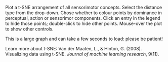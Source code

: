 Plot a t-SNE arrangement of all sensorimotor concepts. Select the distance type from the drop-down. Chose whether to colour points by dominance in perceptual, action or sensorimor components. Click an entry in the legend to hide those points; double-click to hide other points. Mouse-over the plot to show other controls.

This is a large graph and can take a few seconds to load: please be patient!

Learn more about t-SNE: Van der Maaten, L., & Hinton, G. (2008). Visualizing data using t-SNE. _Journal of machine learning research_, 9(11).
